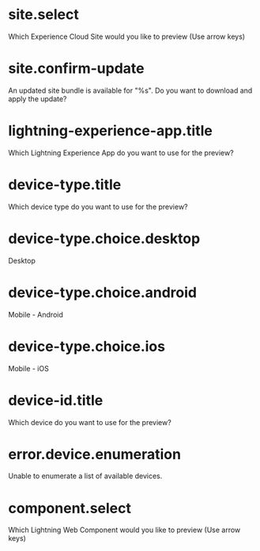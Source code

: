 # site.select

Which Experience Cloud Site would you like to preview (Use arrow keys)

# site.confirm-update

An updated site bundle is available for "%s". Do you want to download and apply the update?

# lightning-experience-app.title

Which Lightning Experience App do you want to use for the preview?

# device-type.title

Which device type do you want to use for the preview?

# device-type.choice.desktop

Desktop

# device-type.choice.android

Mobile - Android

# device-type.choice.ios

Mobile - iOS

# device-id.title

Which device do you want to use for the preview?

# error.device.enumeration

Unable to enumerate a list of available devices.

# component.select

Which Lightning Web Component would you like to preview (Use arrow keys)
